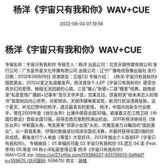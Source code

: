 ﻿---
title: 杨洋《宇宙只有我和你》WAV+CUE
date: 2022-08-04 07:19:56
categories: WAV车载音乐、镜像
tags: 华语中文
---
# 杨洋《宇宙只有我和你》WAV+CUE

专辑名称：宇宙只有我和你
专辑艺人：杨洋
出品公司：北京天娱传媒有限公司
发行公司：广东星外星文化传播有限公司
出版公司：辽宁广播电视音像出版社
发行日期：2012年08月09日
资源类型：正版CD
专辑介绍：
《杨洋:宇宙只有我和你》国民美女，2012以爱之名温暖发声。杨洋首张个人EP《宇宙只有我和你》感受亦真亦幻的爱情，触碰无法回避的心跳。三首“暖心”新歌+二首“暖爱”经典，超值收录“私密爱情广播剧+记事本”音乐文字声音，完美互动。惊喜附录“给未来恋人的情书”首度剖白内心世界，对爱倾诉。天娱传媒唯美呈现，新流行民谣清爽绽放。这个夏天，听见幻想中的杨洋，遇见最真实的爱情。
杨洋，中国大陆新生代女歌手，曾在2009年度《快乐女声》比赛中荣获全国30强。紧接着又在江西卫视《中国红歌会》晋级全国12强，获得去悉尼歌剧院演出机会。
2011年杨洋继续在《快乐女声》中崭露头角，甩去原来“邻家小女孩”头衔，优雅变身万众瞩目的“国民美女”，以一首首柔美、抒情的歌曲成功闯进全国总决赛，并最终获得全国5强的优异成绩。赛後发行个人单曲《等爱》大受好评。2012年推出个人首张EP《宇宙只有我和你》。
专辑曲目：
01.幸福的可能
02.宇宙只有我和你
03.遗忘
04.诺 (Feat.李炜)
05.等爱
06.杨小洋私密爱情记事
杨洋《宇宙只有我和你》WAV+CUE.zip: https://url27.ctfile.com/f/9388027-631756013-0affdd?p=559675 (访问密码:
559675)
原文：[链接](https://blog.sina.com.cn/s/blog_1647c7e7601030yoo.html)